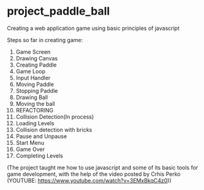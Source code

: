 # project_paddle_ball
Creating a web application game using basic principles of javascript


Steps so far in creating game:

1. Game Screen
2. Drawing Canvas
3. Creating Paddle
4. Game Loop
5. Input Handler
6. Moving Paddle
7. Stopping Paddle
8. Drawing Ball
9. Moving the ball
10. REFACTORING
11. Collision Detection(In process)
12. Loading Levels
13. Collision detection with bricks
14. Pause and Unpause
15. Start Menu
16. Game Over
17. Completing Levels

(The project taught me how to use javascript and some of its basic tools for game development, with the help of the video posted by Crhis Perko (YOUTUBE: https://www.youtube.com/watch?v=3EMxBkqC4z0))
